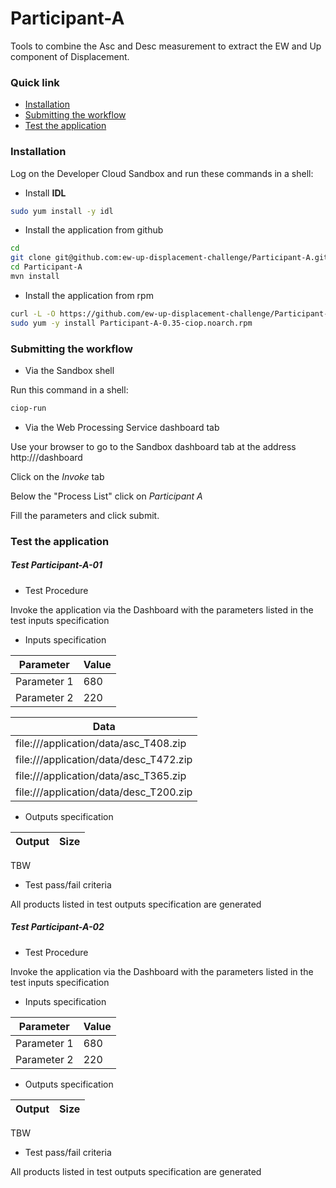 Participant-A
=============
Tools to combine the Asc and Desc measurement to extract the EW and Up component of Displacement.

### Quick link

* [Installation](#installation)
* [Submitting the workflow](#submit)
* [Test the application](#test)

### <a name="installation"></a>Installation

Log on the Developer Cloud Sandbox and run these commands in a shell:

* Install **IDL**

```bash
sudo yum install -y idl
```

* Install the application from github

```bash
cd
git clone git@github.com:ew-up-displacement-challenge/Participant-A.git
cd Participant-A
mvn install
```

* Install the application from rpm

```bash
curl -L -O https://github.com/ew-up-displacement-challenge/Participant-A/releases/download/v0.35/Participant-A-0.35-ciop.noarch.rpm
sudo yum -y install Participant-A-0.35-ciop.noarch.rpm
```

### <a name="submit"></a>Submitting the workflow

* Via the Sandbox shell 

Run this command in a shell:

```bash
ciop-run
```

* Via the Web Processing Service dashboard tab

Use your browser to go to the Sandbox dashboard tab at the address http://<sandbox ip>/dashboard

Click on the _Invoke_ tab

Below the "Process List" click on _Participant A_

Fill the parameters and click submit. 

### <a name="test"></a>Test the application

##### Test Participant-A-01

* Test Procedure

Invoke the application via the Dashboard with the parameters listed in the test inputs specification

* Inputs specification 

| Parameter   | Value |
|-------------|---------------------------------------------------------------------------------------------------------|
| Parameter 1   | 680 |
| Parameter 2   | 220 |

| Data |
|------|
| file:///application/data/asc_T408.zip |
| file:///application/data/desc_T472.zip | 
| file:///application/data/asc_T365.zip |
| file:///application/data/desc_T200.zip |

* Outputs specification

| Output                                                             | Size |
|--------------------------------------------------------------------|------|

TBW

* Test pass/fail criteria

All products listed in test outputs specification are generated

##### Test Participant-A-02

* Test Procedure

Invoke the application via the Dashboard with the parameters listed in the test inputs specification

* Inputs specification 

| Parameter   | Value |
|-------------|---------------------------------------------------------------------------------------------------------|
| Parameter 1   | 680 |
| Parameter 2   | 220 |

* Outputs specification

| Output                                                             | Size |
|--------------------------------------------------------------------|------|

TBW

* Test pass/fail criteria

All products listed in test outputs specification are generated
